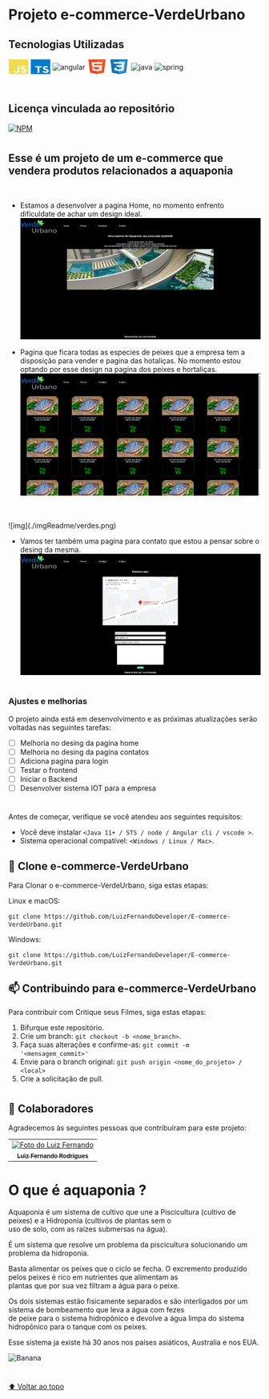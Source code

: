 # Projeto e-commerce-VerdeUrbano

## Tecnologias Utilizadas

<div style="display: inline_block">
    <img align="center" alt="Js" height="30" width="40" src="https://raw.githubusercontent.com/devicons/devicon/master/icons/javascript/javascript-plain.svg">
    <img align="center" alt="Ts" height="30" width="40" src="https://raw.githubusercontent.com/devicons/devicon/master/icons/typescript/typescript-plain.svg">
    <img align="center" alt="angular" height="30" width="40" src="https://cdn.jsdelivr.net/gh/devicons/devicon/icons/angularjs/angularjs-original.svg">
    <img align="center" alt="HTML" height="30" width="40" src="https://raw.githubusercontent.com/devicons/devicon/master/icons/html5/html5-original.svg">
    <img align="center" alt="CSS" height="30" width="40" src="https://raw.githubusercontent.com/devicons/devicon/master/icons/css3/css3-original.svg">
    <img align="center" alt="java" height="30" width="40" src="https://icongr.am/devicon/java-original.svg?size=148&color=currentColor">
    <img align="center" alt="spring" height="30" width="40" src="https://cdn.jsdelivr.net/gh/devicons/devicon/icons/spring/spring-original.svg">

</div>
<br>

#


## Licença vinculada ao repositório
[![NPM](https://img.shields.io/github/license/LuizFernandoDeveloper/E-commerce-VerdeUrbano)](https://github.com/LuizFernandoDeveloper/E-commerce-VerdeUrbano/blob/main/LICENSE)

#

  <h2> Esse é um projeto de um e-commerce que vendera produtos relacionados a aquaponia </h2><br>

  - Estamos a desenvolver a pagina Home, no momento enfrento dificuldate de achar um design ideal.
  ![img](./imgReadme/index.png) 
   
  - Pagina que ficara todas as especies de peixes que a empresa tem a disposição para vender e pagina das hotaliças. No momento estou optando por esse design na pagina dos peixes e hortaliças.
  ![img](./imgReadme/peixes.png) 
  <br>
  <br>
  ![img](./imgReadme/verdes.png) 
 
  - Vamos ter também uma pagina para contato que estou a pensar sobre o desing da mesma.
    ![img](./imgReadme/contato.png)
  #
   
### Ajustes e melhorias

O projeto ainda está em desenvolvimento e as próximas atualizações serão voltadas nas seguintes tarefas:

- [ ] Melhoria no desing da pagina home
- [ ] Melhoria no desing da pagina contatos
- [ ] Adiciona pagina para login 
- [ ] Testar o frontend
- [ ] Iniciar o Backend
- [ ] Desenvolver sistema IOT para a empresa
#




Antes de começar, verifique se você atendeu aos seguintes requisitos:

* Você deve instalar `<Java 11+ / STS / node / Angular cli / vscode >`.
* Sistema operacional compatível: `<Windows / Linux / Mac>`.


## 🚀 Clone e-commerce-VerdeUrbano

Para Clonar o e-commerce-VerdeUrbano, siga estas etapas:

Linux e macOS:
```
git clone https://github.com/LuizFernandoDeveloper/E-commerce-VerdeUrbano.git
```

Windows:
```
git clone https://github.com/LuizFernandoDeveloper/E-commerce-VerdeUrbano.git
```



## 📫 Contribuindo para e-commerce-VerdeUrbano

Para contribuir com Critique seus Filmes, siga estas etapas:

1. Bifurque este repositório.
2. Crie um branch: `git checkout -b <nome_branch>`.
3. Faça suas alterações e confirme-as: `git commit -m '<mensagem_commit>'`
4. Envie para o branch original: `git push origin <nome_do_projeto> / <local>`
5. Crie a solicitação de pull.

#

## 🤝 Colaboradores

Agradecemos às seguintes pessoas que contribuíram para este projeto:

<table>
  <tr>
    <td align="center">
      <a href="#">
        <img src="https://avatars.githubusercontent.com/u/104641055?s=400&u=3dda62a103bb0c0b0242c1e0677ce259d0b59b15&v=4" width="100px;" alt="Foto do Luiz Fernando"/><br>
        <sub>
          <b>Luiz Fernando Rodrigues</b>
        </sub>
      </a>
    </td>
   
 
</table>

# O que é aquaponia ?
  Aquaponia é um sistema de cultivo que une a Piscicultura (cultivo de peixes) e a Hidroponia (cultivos de plantas sem o <br>uso de solo, com as raízes submersas na água).<br>

É um sistema que resolve um problema da piscicultura solucionando um problema da hidroponia.<br>

Basta alimentar os peixes que o ciclo se fecha. O excremento produzido pelos peixes é rico em nutrientes que alimentam as <br>plantas que por sua vez filtram a água para o peixe.<br>

Os dois sistemas estão fisicamente separados e são interligados por um sistema de bombeamento que leva a água com fezes <br> de peixe para o sistema hidropônico e devolve a água limpa do sistema hidropônico para o tanque com os peixes.<br>

Esse sistema ja existe há 30 anos nos países asiáticos, Australia e nos EUA.
</p>

<img  src="https://us.123rf.com/450wm/wonderisland/wonderisland1310/wonderisland131000045/34998068-aquaponics-%EC%8B%9C%EC%8A%A4%ED%85%9C.jpg?ver=6" alt="Banana" />


#



[⬆ Voltar ao topo](https://github.com/LuizFernandoDeveloper/E-commerce-VerdeUrbano)<br>

#
 
